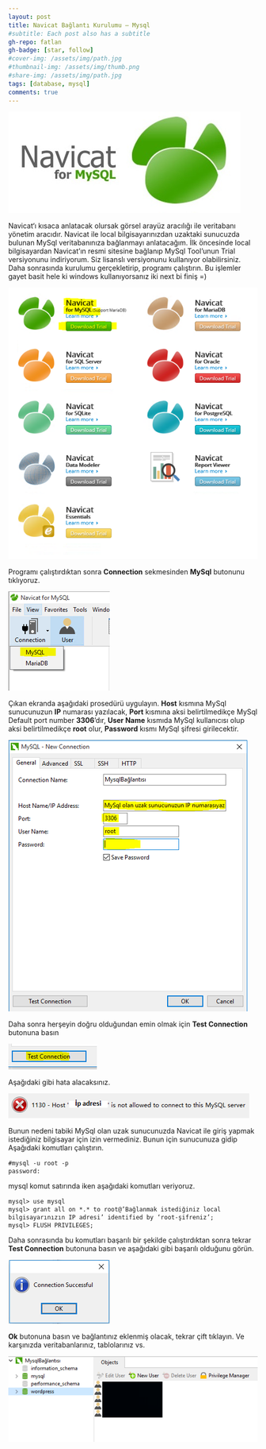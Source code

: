 ```yaml
---
layout: post
title: Navicat Bağlantı Kurulumu – Mysql
#subtitle: Each post also has a subtitle
gh-repo: fatlan
gh-badge: [star, follow]
#cover-img: /assets/img/path.jpg
#thumbnail-img: /assets/img/thumb.png
#share-img: /assets/img/path.jpg
tags: [database, mysql]
comments: true
---
```


![Crepe](assets/img/navicat-mysql-connect/navmy01.png)

Navicat‘ı kısaca anlatacak olursak görsel arayüz aracılığı ile veritabanı yönetim aracıdır. Navicat ile local bilgisayarınızdan uzaktaki sunucuzda bulunan MySql veritabanınıza bağlanmayı anlatacağım.
İlk öncesinde local bilgisayardan Navicat’ın resmi sitesine bağlanıp MySql Tool’unun Trial versiyonunu indiriyorum. Siz lisanslı versiyonunu kullanıyor olabilirsiniz. Daha sonrasında kurulumu gerçekletirip, programı çalıştırın. Bu işlemler gayet basit hele ki windows kullanıyorsanız iki next bi finiş =)

![Crepe](assets/img/navicat-mysql-connect/navmy02.png)

Programı çalıştırdıktan sonra **Connection** sekmesinden **MySql** butonunu tıklıyoruz.

![Crepe](assets/img/navicat-mysql-connect/navmy03.png)

Çıkan ekranda aşağıdaki prosedürü uygulayın. **Host** kısmına MySql sunucunuzun **IP** numarası yazılacak, **Port** kısmına aksi belirtilmedikçe MySql Default port number **3306**’dır, **User Name** kısmıda MySql kullanıcısı olup aksi belirtilmedikçe **root** olur, **Password** kısmı MySql şifresi girilecektir.

![Crepe](assets/img/navicat-mysql-connect/navmy04.png)

Daha sonra herşeyin doğru olduğundan emin olmak için **Test Connection** butonuna basın

![Crepe](assets/img/navicat-mysql-connect/navmy05.png)

Aşağıdaki gibi hata alacaksınız.

![Crepe](assets/img/navicat-mysql-connect/navmy06.png)

Bunun nedeni tabiki MySql olan uzak sunucunuzda Navicat ile giriş yapmak istediğiniz bilgisayar için izin vermediniz. Bunun için sunucunuza gidip Aşağıdaki komutları çalıştırın.

~~~
#mysql -u root -p
password:
~~~

mysql komut satırında iken aşağıdaki komutları veriyoruz.

~~~
mysql> use mysql
mysql> grant all on *.* to root@’Bağlanmak istediğiniz local bilgisayarınızın IP adresi’ identified by ‘root-şifreniz’;
mysql> FLUSH PRIVILEGES;
~~~

Daha sonrasında bu komutları başarılı bir şekilde çalıştırdıktan sonra tekrar **Test Connection** butonuna basın ve aşağıdaki gibi başarılı olduğunu görün.

![Crepe](assets/img/navicat-mysql-connect/navmy07.png)

**Ok** butonuna basın ve bağlantınız eklenmiş olacak, tekrar çift tıklayın. Ve karşınızda veritabanlarınız, tablolarınız vs.

![Crepe](assets/img/navicat-mysql-connect/navmy08.png)

